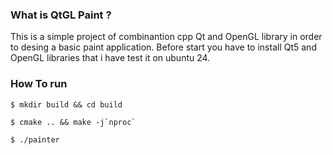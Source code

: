 ### What is QtGL Paint ?
This is a simple project of combinantion cpp Qt and OpenGL library in order to desing a basic paint application.
Before start you have to install Qt5 and OpenGL libraries that i have test it on ubuntu 24.
### How To run
```
$ mkdir build && cd build
```
```
$ cmake .. && make -j`nproc`
```
```
$ ./painter
```

